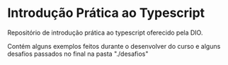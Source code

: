 # Introdução Prática ao Typescript

Repositório de introdução prática ao typescript oferecido pela DIO.

Contém alguns exemplos feitos durante o desenvolver do curso e alguns desafios passados no final na pasta "./desafios"

